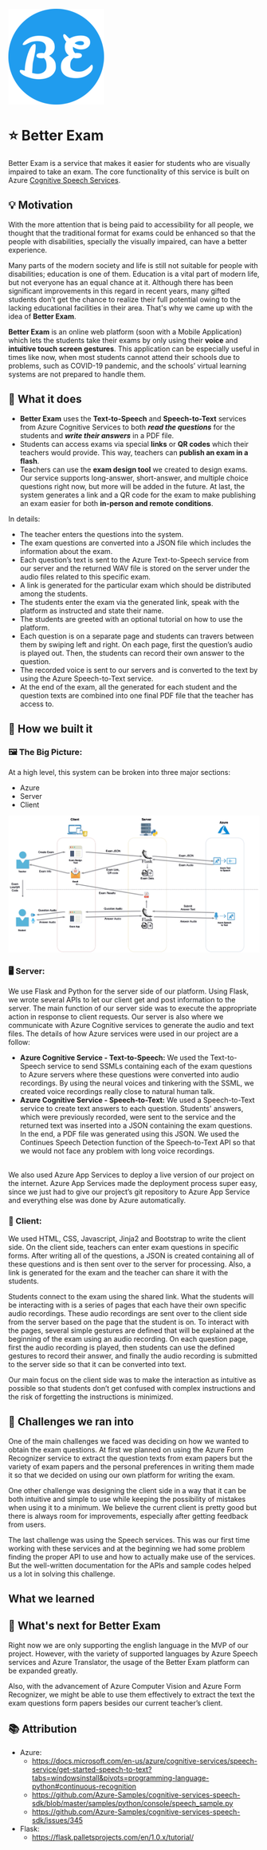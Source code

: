 ![logo](/app/static/asset/favicon/android-chrome-192x192.png)
# ⭐️ Better Exam
Better Exam is a service that makes it easier for students who are visually impaired to take an exam. The core functionality of this service is built on Azure [Cognitive Speech Services](https://azure.microsoft.com/en-us/services/cognitive-services/speech-services/). 


## 💡 Motivation
With the more attention that is being paid to accessibility for all people, we thought that the traditional format for exams could be enhanced so that the people with disabilities, specially the visually impaired, can have a better experience.

Many parts of the modern society and life is still not suitable for people with disabilities; education is one of them. Education is a vital part of modern life, but not everyone has an equal chance at it. Although there has been significant improvements in this regard in recent years, many gifted students don’t get the chance to realize their full potential owing to the lacking educational facilities in their area. That's why we came up with the idea of **Better Exam**.

**Better Exam** is an online web platform (soon with a Mobile Application) which lets the students take their exams by only using their **voice** and **intuitive touch screen gestures**. This application can be especially useful in times like now, when most students cannot attend their schools due to problems, such as COVID-19 pandemic, and the schools’ virtual learning systems are not prepared to handle them.

## 🚀 What it does
- **Better Exam** uses the **Text-to-Speech** and **Speech-to-Text** services from Azure Cognitive Services to both ***read the questions*** for the students and ***write their answers*** in a PDF file. 
- Students can access exams via special **links** or **QR codes** which their teachers would provide. This way, teachers can **publish an exam in a flash**.
- Teachers can use the **exam design tool** we created to design exams. Our service supports long-answer, short-answer, and multiple choice questions right now, but more will be added in the future. At last, the system generates a link and a QR code for the exam to make publishing an exam easier for both **in-person and remote conditions**.

In details:
- The teacher enters the questions into the system.
- The exam questions are converted into a JSON file which includes the information about the exam.
- Each question’s text is sent to the Azure Text-to-Speech service from our server and the returned WAV file is stored on the server under the audio files related to this specific exam.
- A link is generated for the particular exam which should be distributed among the students.
- The students enter the exam via the generated link, speak with the platform as instructed and state their name.
- The students are greeted with an optional tutorial on how to use the platform.
- Each question is on a separate page and students can travers between them by swiping left and right. On each page, first the question’s audio is played out. Then, the students can record their own answer to the question.
- The recorded voice is sent to our servers and is converted to the text by using the Azure Speech-to-Text service.
- At the end of the exam, all the generated for each student and the question texts are combined into one final PDF file that the teacher has access to.

## 🔧 How we built it
### 🖼 The Big Picture:

At a high level, this system can be broken into three major sections:
- Azure
- Server
- Client

![architecture](/app/static/asset/image/arch.jpg)
### 🖥 Server:

We use Flask and Python for the server side of our platform. Using Flask, we wrote several APIs to let our client get and post information to the server. The main function of our server side was to execute the appropriate action in response to client requests. Our server is also where we communicate with Azure Cognitive services to generate the audio and text files. The details of how Azure services were used in our project are a follow:
* **Azure Cognitive Service - Text-to-Speech:** We used the Text-to-Speech service to send SSMLs containing each of the exam questions to Azure servers where these questions were converted into audio recordings. By using the neural voices and tinkering with the SSML, we created voice recordings really close to natural human talk. 
* **Azure Cognitive Service - Speech-to-Text:** We used a Speech-to-Text service to create text answers to each question. Students' answers, which were previously recorded, were sent to the service and the returned text was inserted into a JSON containing the exam questions.  In the end, a PDF file was generated using this JSON. We used the Continues Speech Detection function of the Speech-to-Text API so that we would not face any problem with long voice recordings.
<br/>
We also used Azure App Services to deploy a live version of our project on the internet. Azure App Services made the deployment process super easy, since we just had to give our project’s git repository to Azure App Service and everything else was done by Azure automatically. 


### 📱 Client:

We used HTML, CSS, Javascript, Jinja2 and Bootstrap to write the client side. On the client side, teachers can enter exam questions in specific forms. After writing all of the questions, a JSON is created containing all of these questions and is then sent over to the server for processing. Also, a link is generated for the exam and the teacher can share it with the students.<br/>

Students connect to the exam using the shared link. What the students will be interacting with is a series of pages that each have their own specific audio recordings. These audio recordings are sent over to the client side from the server based on the page that the student is on. To interact with the pages, several simple gestures are defined that will be explained at the beginning of the exam using an audio recording. On each question page, first the audio recording is played, then students can use the defined gestures to record their answer, and finally the audio recording is submitted to the server side so that it can be converted into text.<br/>

Our main focus on the client side was to make the interaction as intuitive as possible so that students don’t get confused with complex instructions and the risk of forgetting the instructions is minimized.
<br/>

## 🧗 Challenges we ran into
One of the main challenges we faced was deciding on how we wanted to obtain the exam questions. At first we planned on using the Azure Form Recognizer service to extract the question texts from exam papers but the variety of exam papers and the personal preferences in writing them made it so that we decided on using our own platform for writing the exam.<br/>

One other challenge was designing the client side in a way that it can be both intuitive and simple to use while keeping the possibility of mistakes when using it to a minimum. We believe the current client is pretty good but there is always room for improvements, especially after getting feedback from users.<br/>

The last challenge was using the Speech services. This was our first time working with these services and at the beginning we had some problem finding the proper API to use and how to actually make use of the services. But the well-written documentation for the APIs and sample codes helped us a lot in solving this challenge. <br/>


## What we learned

## 🎯 What's next for Better Exam
Right now we are only supporting the english language in the MVP of our project. However, with the variety of supported languages by Azure Speech services and Azure Translator, the usage of the Better Exam platform can be expanded greatly.<br/>

Also, with the advancement of Azure Computer Vision and Azure Form Recognizer, we might be able to use them effectively to extract the text the exam questions form papers besides our current teacher’s client.

## 📚 Attribution
- Azure:
  - https://docs.microsoft.com/en-us/azure/cognitive-services/speech-service/get-started-speech-to-text?tabs=windowsinstall&pivots=programming-language-python#continuous-recognition
  - https://github.com/Azure-Samples/cognitive-services-speech-sdk/blob/master/samples/python/console/speech_sample.py
  - https://github.com/Azure-Samples/cognitive-services-speech-sdk/issues/345
- Flask:
  - https://flask.palletsprojects.com/en/1.0.x/tutorial/


